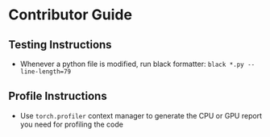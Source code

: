 # Contributor Guide

## Testing Instructions

- Whenever a python file is modified, run black formatter: `black *.py --line-length=79`

## Profile Instructions

- Use `torch.profiler` context manager to generate the CPU or GPU report you need for profiling the code
